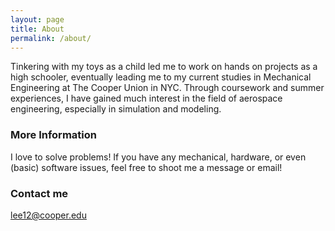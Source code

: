 ```yaml
---
layout: page
title: About
permalink: /about/
---
```


Tinkering with my toys as a child led me to work on hands on projects as a high schooler, eventually leading me to my current studies in Mechanical Engineering at The Cooper Union in NYC. Through coursework and summer experiences, I have gained much interest in the field of aerospace engineering, especially in simulation and modeling. 

### More Information

I love to solve problems! If you have any mechanical, hardware, or even (basic) software issues, feel free to shoot me a message or email! 

### Contact me

[lee12@cooper.edu](mailto:lee12@cooper.edu)
